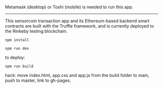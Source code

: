 Metamask (desktop) or Toshi (mobile) is needed to run this app.

-------------------------------------

This sensorcoin transaction app and its Ethereum-based backend smart contracts are built with the Truffle framework, and is currently deployed to the Rinkeby testing blockchain.

	npm install

	npm run dev

to deploy: 

	npm run build

hack: move index.html, app.css and app.js from the build folder to main, push to master, link to gh-pages.